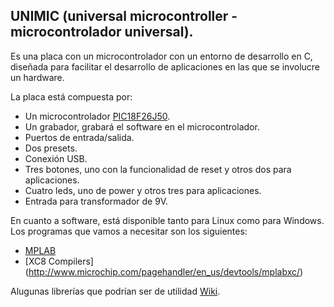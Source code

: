 ## UNIMIC (universal microcontroller - microcontrolador universal). 

Es una placa con un microcontrolador con un entorno de desarrollo en C, diseñada para facilitar el desarrollo de aplicaciones en las que se involucre un hardware.

La placa está compuesta por: 
* Un microcontrolador [PIC18F26J50](https://github.com/garispe/Unimic/blob/master/docs/39931d.pdf).
* Un grabador, grabará el software en el microcontrolador.
* Puertos de entrada/salida.
* Dos presets.
* Conexión USB.
* Tres botones, uno con la funcionalidad de reset y otros dos para aplicaciones.
* Cuatro leds, uno de power y otros tres para aplicaciones.
* Entrada para transformador de 9V. 

En cuanto a software, está disponible tanto para Linux como para Windows. Los programas que vamos a necesitar son los siguientes:
* [MPLAB](http://www.microchip.com/pagehandler/en-us/family/mplabx/)
* [XC8 Compilers] (http://www.microchip.com/pagehandler/en_us/devtools/mplabxc/)

Alugunas librerías que podrían ser de utilidad [Wiki](https://github.com/garispe/Unimic/wiki/UNIMIC).

